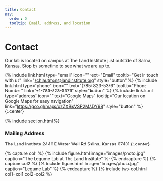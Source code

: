 ```yaml
---
title: Contact
nav:
  order: 5
  tooltip: Email, address, and location
---
```


# <i class="fas fa-envelope"></i>Contact

Our lab is located on campus at The Land Institute just outstide of Salina, Kansas. Stop by sometime to see what we are up to.

{%
  include link.html
  type="email"
  icon=""
  text="Email"
  tooltip="Get in touch with us"
  link="schlautman@landinstitute.org"
  style="button"
%}
{%
  include link.html
  type="phone"
  icon=""
  text="(785) 823-5376"
  tooltip="Phone Number"
  link="+1-785-823-5376"
  style="button"
%}
{%
  include link.html
  type="address"
  icon=""
  text="Google Maps"
  tooltip="Our location on Google Maps for easy navigation"
  link="https://goo.gl/maps/ozZXBisVSP2MADY98"
  style="button"
%}
{:.center}

{% include section.html %}

### <i class="fas fa-mail-bulk"></i>Mailing Address

The Land Institute
2440 E Water Well Rd
Salina, Kansas 67401 
{:.center}

{% capture col1 %}
{%
  include figure.html
  image="images/photo.jpg"
  caption="The Legume Lab at The Land Institute"
%}
{% endcapture %}
{% capture col2 %}
{%
  include figure.html
  image="images/photo.jpg"
  caption="Legume Lab"
%}
{% endcapture %}
{% include two-col.html col1=col1 col2=col2 %}

